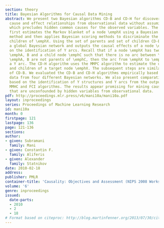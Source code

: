 ```yaml
---
section: theory
title: Bayesian Algorithms for Causal Data Mining
abstract: We present two Bayesian algorithms CD-B and CD-H for discovering unconfounded
  cause and effect relationships from observational data without assuming causal sufficiency
  which precludes hidden common causes for the observed variables. The CD-B algorithm
  first estimates the Markov blanket of a node \emphX using a Bayesian greedy search
  method and then applies Bayesian scoring methods to discriminate the parents and
  children of \emphX. Using the set of parents and set of children CD-B constructs
  a global Bayesian network and outputs the causal effects of a node \emphX based
  on the identification of Y arcs. Recall that if a node \emphX has two parent nodes
  \emphA, B and a child node \emphC such that there is no arc between \emphA, B and
  \emphA, B are not parents of \emphC, then the arc from \emphX to \emphC is called
  a Y arc. The CD-H algorithm uses the MMPC algorithm to estimate the union of parents
  and children of a target node \emphX. The subsequent steps are similar to those
  of CD-B. We evaluated the CD-B and CD-H algorithms empirically based on simulated
  data from four different Bayesian networks. We also present comparative results
  based on the identification of Y structures and Y arcs from the output of the PC,
  MMHC and FCI algorithms. The results appear promising for mining causal relationships
  that are unconfounded by hidden variables from observational data.
pdf: http://proceedings.mlr.press/v6/mani10a/mani10a.pdf
layout: inproceedings
series: Proceedings of Machine Learning Research
id: mani10a
month: 0
firstpage: 121
lastpage: 136
page: 121-136
sections: 
author:
- given: Subramani
  family: Mani
- given: Constantin F.
  family: Aliferis
- given: Alexander
  family: Statnikov
date: 2010-02-18
address: 
publisher: PMLR
container-title: 'Causality: Objectives and Assessment (NIPS 2008 Workshop)'
volume: '6'
genre: inproceedings
issued:
  date-parts:
  - 2010
  - 2
  - 18
# Format based on citeproc: http://blog.martinfenner.org/2013/07/30/citeproc-yaml-for-bibliographies/
---
```

